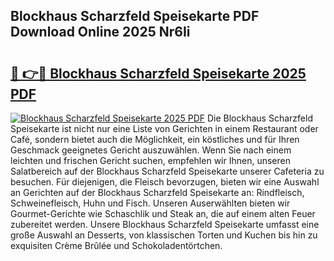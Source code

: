 ## Blockhaus Scharzfeld Speisekarte PDF Download Online 2025 Nr6Ii

# <h2><a href="http://gccb9a.nevu.top/?p=Blockhaus+Scharzfeld+Speisekarte">🔗 👉🔴 Blockhaus Scharzfeld Speisekarte 2025 PDF</a></h2>

[![Blockhaus Scharzfeld Speisekarte 2025 PDF](https://i.imgur.com/dBaPXMq.png)](http://gccb9a.nevu.top/?p=Blockhaus+Scharzfeld+Speisekarte)
Die Blockhaus Scharzfeld Speisekarte ist nicht nur eine Liste von Gerichten in einem Restaurant oder Café, sondern bietet auch die Möglichkeit, ein köstliches und für Ihren Geschmack geeignetes Gericht auszuwählen. Wenn Sie nach einem leichten und frischen Gericht suchen, empfehlen wir Ihnen, unseren Salatbereich auf der Blockhaus Scharzfeld Speisekarte unserer Cafeteria zu besuchen. Für diejenigen, die Fleisch bevorzugen, bieten wir eine Auswahl an Gerichten auf der Blockhaus Scharzfeld Speisekarte an: Rindfleisch, Schweinefleisch, Huhn und Fisch. Unseren Auserwählten bieten wir Gourmet-Gerichte wie Schaschlik und Steak an, die auf einem alten Feuer zubereitet werden. Unsere Blockhaus Scharzfeld Speisekarte umfasst eine große Auswahl an Desserts, von klassischen Torten und Kuchen bis hin zu exquisiten Crème Brûlée und Schokoladentörtchen.
